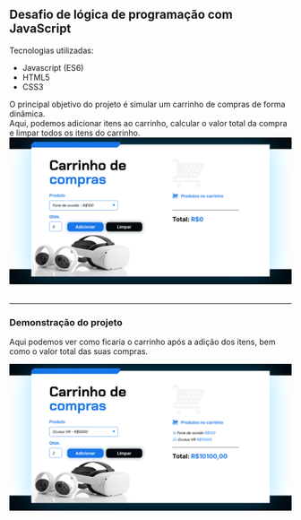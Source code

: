 ## Desafio de lógica de programação com JavaScript

Tecnologias utilizadas: 
* Javascript (ES6) 
* HTML5
* CSS3

O principal objetivo do projeto é simular um carrinho de compras de forma dinâmica. <br> 
Aqui, podemos adicionar itens ao carrinho, calcular o valor total da compra e limpar todos os itens do carrinho.
![Preview do projeto estudando lógica de programação](assets/project-preview-1.png)
<br>
<br>
<hr>

### Demonstração do projeto

Aqui podemos ver como ficaria o carrinho após a adição dos itens, bem como o valor total das suas compras. 

![Preview do projeto estudando lógica de programação](assets/project-preview-2.png)



